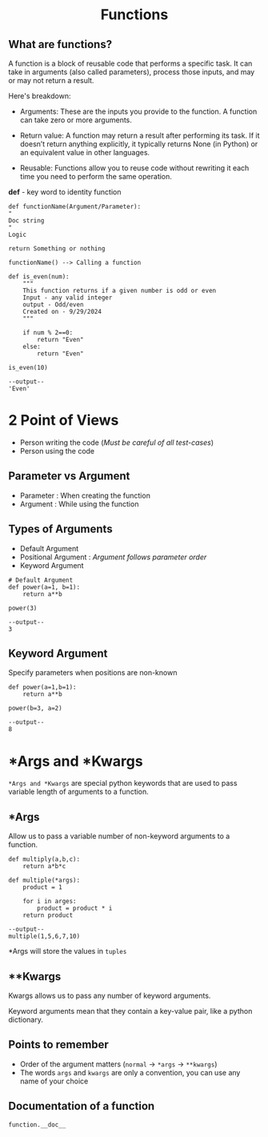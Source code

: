 <h1 style="text-align: center;"> Functions </h1>

## What are functions? 

A function is a block of reusable code that performs a specific task. It can take in arguments (also called parameters), process those inputs, and may or may not return a result.

Here's breakdown:

- Arguments: These are the inputs you provide to the function. A function can take zero or more arguments.

- Return value: A function may return a result after performing its task. If it doesn’t return anything explicitly, it typically returns None (in Python) or an equivalent value in other languages.

- Reusable: Functions allow you to reuse code without rewriting it each time you need to perform the same operation.

**def** - key word to identity function

```
def functionName(Argument/Parameter):
"
Doc string
"
Logic

return Something or nothing 

functionName() --> Calling a function
```
```
def is_even(num):
    """
    This function returns if a given number is odd or even
    Input - any valid integer
    output - Odd/even
    Created on - 9/29/2024
    """

    if num % 2==0:
        return "Even"
    else:
        return "Even"
    
is_even(10)

--output--
'Even'
```
# 2 Point of Views
- Person writing the code (*Must be careful of all test-cases*)
- Person using the code

## Parameter vs Argument
- Parameter : When creating the function 
- Argument : While using the function 

## Types of Arguments

- Default Argument
- Positional Argument : *Argument follows parameter order*
- Keyword Argument 
```
# Default Argument
def power(a=1, b=1):
    return a**b

power(3)

--output--
3
```
## Keyword Argument

Specify parameters when positions are non-known

```
def power(a=1,b=1):
    return a**b

power(b=3, a=2)

--output--
8
```
# *Args and *Kwargs

`*Args and *Kwargs` are special python keywords that are used to pass variable length of arguments to a function. 

## *Args

Allow us to pass a variable number of non-keyword arguments to a function. 

```
def multiply(a,b,c):
    return a*b*c

def multiple(*args):
    product = 1

    for i in arges:
        product = product * i
    return product

--output--
multiple(1,5,6,7,10)
```

*Args will store the values in `tuples`

## **Kwargs 

Kwargs allows us to pass any number of keyword arguments.

Keyword arguments mean that they contain a key-value pair, like a python dictionary. 

## Points to remember

- Order of the argument matters (`normal` -> `*args` -> `**kwargs`)
- The words `args` and `kwargs` are only a convention, you can use any name of your choice

## Documentation of a function 

```
function.__doc__
```
